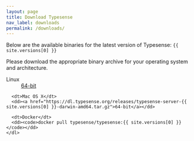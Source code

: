 ```yaml
---
layout: page
title: Download Typesense
nav_label: downloads
permalink: /downloads/
---
```


<div class="row no-gutters">
  <div id="doc-col" class="col-md-8">
    <p>Below are the available binaries for the latest version of Typesense: <code>{{ site.versions[0] }}</code></p>
    <p>Please download the appropriate binary archive for your operating system and architecture.</p>
    <dl id="release-downloads">
      <dt>Linux</dt>
      <dd><a href="https://dl.typesense.org/releases/typesense-server-{{ site.versions[0] }}-linux-amd64.tar.gz">64-bit</a></dd>

      <dt>Mac OS X</dt>
      <dd><a href="https://dl.typesense.org/releases/typesense-server-{{ site.versions[0] }}-darwin-amd64.tar.gz">64-bit</a></dd>

      <dt>Docker</dt>
      <dd><code>docker pull typesense/typesense:{{ site.versions[0] }}</code></dd>
    </dl>
  </div>
</div>